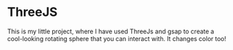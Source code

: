 # ThreeJS
This is my little project, where I have used ThreeJs and gsap to create a cool-looking rotating sphere that you can interact with. It changes color too!
